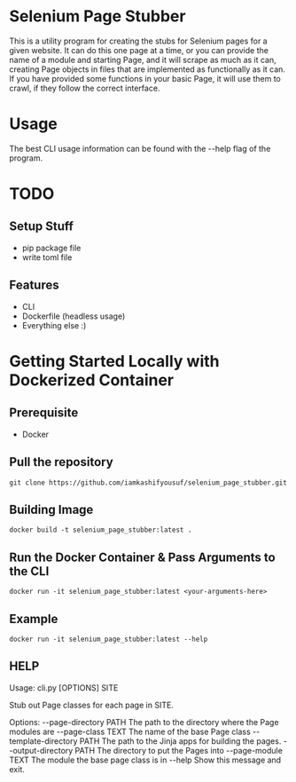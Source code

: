 Selenium Page Stubber
=====================
This is a utility program for creating the stubs for Selenium pages for
a given website.  It can do this one page at a time, or you can provide
the name of a module and starting Page, and it will scrape as much as
it can, creating Page objects in files that are implemented as
functionally as it can.  If you have provided some functions in your
basic Page, it will use them to crawl, if they follow the correct
interface.

Usage
=====
The best CLI usage information can be found with the --help flag of the
program.

TODO
====
Setup Stuff
-----------
- pip package file
- write toml file

Features
--------
- CLI
- Dockerfile (headless usage)
- Everything else :)

Getting Started Locally with Dockerized Container 
=================================================
Prerequisite
--------
- Docker
  
Pull the repository
-------------------
```
git clone https://github.com/iamkashifyousuf/selenium_page_stubber.git 
```
Building Image
--------------
```
docker build -t selenium_page_stubber:latest .
```
Run the Docker Container & Pass Arguments to the CLI
----------------------------------------------------
```
docker run -it selenium_page_stubber:latest <your-arguments-here>
```
Example
------
```
docker run -it selenium_page_stubber:latest --help
```

HELP
----
Usage: cli.py [OPTIONS] SITE

  Stub out Page classes for each page in SITE.

Options:
  --page-directory PATH      The path to the directory where the Page modules
                             are
  --page-class TEXT          The name of the base Page class
  --template-directory PATH  The path to the Jinja apps for building the
                             pages.
  --output-directory PATH    The directory to put the Pages into
  --page-module TEXT         The module the base page class is in
  --help                     Show this message and exit.



  
